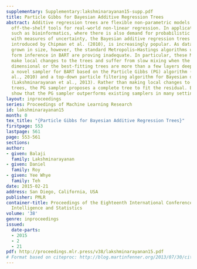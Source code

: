 ```yaml
---
supplementary: Supplementary:lakshminarayanan15-supp.pdf
title: Particle Gibbs for Bayesian Additive Regression Trees
abstract: Additive regression trees are flexible non-parametric models and popular
  off-the-shelf tools for real-world non-linear regression. In application domains,
  such as bioinformatics, where there is also demand for probabilistic predictions
  with measures of uncertainty, the Bayesian additive regression trees (BART) model,
  introduced by Chipman et al. (2010), is increasingly popular. As data sets have
  grown in size, however, the standard Metropolis–Hastings algorithms used to per-
  form inference in BART are proving inadequate. In particular, these Markov chains
  make local changes to the trees and suffer from slow mixing when the data are high-
  dimensional or the best-fitting trees are more than a few layers deep. We present
  a novel sampler for BART based on the Particle Gibbs (PG) algorithm (Andrieu et
  al., 2010) and a top-down particle filtering algorithm for Bayesian decision trees
  (Lakshminarayanan et al., 2013). Rather than making local changes to individual
  trees, the PG sampler proposes a complete tree to fit the residual. Experiments
  show that the PG sampler outperforms existing samplers in many settings.
layout: inproceedings
series: Proceedings of Machine Learning Research
id: lakshminarayanan15
month: 0
tex_title: "{Particle Gibbs for Bayesian Additive Regression Trees}"
firstpage: 553
lastpage: 561
page: 553-561
sections: 
author:
- given: Balaji
  family: Lakshminarayanan
- given: Daniel
  family: Roy
- given: Yee Whye
  family: Teh
date: 2015-02-21
address: San Diego, California, USA
publisher: PMLR
container-title: Proceedings of the Eighteenth International Conference on Artificial
  Intelligence and Statistics
volume: '38'
genre: inproceedings
issued:
  date-parts:
  - 2015
  - 2
  - 21
pdf: http://proceedings.mlr.press/v38/lakshminarayanan15.pdf
# Format based on citeproc: http://blog.martinfenner.org/2013/07/30/citeproc-yaml-for-bibliographies/
---
```

